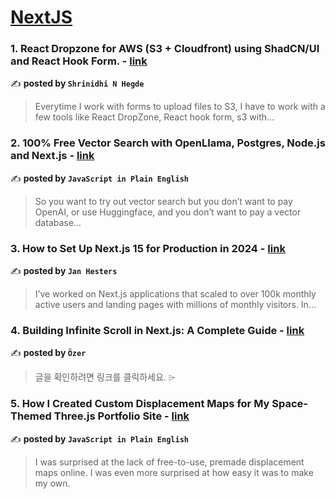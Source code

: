 
<h1><a href=https://medium.com/tag/nextjs/recommended target="_blank" rel="noopener noreferrer">NextJS</a></h1>
<h3>1. React Dropzone for AWS (S3 + Cloudfront) using ShadCN/UI and React Hook Form. - <a href="https://medium.com/@shrinidhinhegde/react-dropzone-for-aws-s3-cloudfront-using-shadcn-ui-and-react-hook-form-244c79372130" target="_blank" rel="noopener noreferrer">link</a></h3>

✍️ **posted by `Shrinidhi N Hegde`**

<blockquote>Everytime I work with forms to upload files to S3, I have to work with a few tools like React DropZone, React hook form, s3 with…</blockquote>

<h3>2. 100% Free Vector Search with OpenLlama, Postgres, Node.js and Next.js - <a href="https://medium.com/javascript-in-plain-english/100-free-vector-search-with-openllama-postgres-nodejs-and-nextjs-e496856766f7" target="_blank" rel="noopener noreferrer">link</a></h3>

✍️ **posted by `JavaScript in Plain English`**

<blockquote>So you want to try out vector search but you don’t want to pay OpenAI, or use Huggingface, and you don’t want to pay a vector database…</blockquote>

<h3>3. How to Set Up Next.js 15 for Production in 2024 - <a href="https://medium.com/@jan.hesters/how-to-set-up-next-js-15-for-production-in-2024-347f542922b4" target="_blank" rel="noopener noreferrer">link</a></h3>

✍️ **posted by `Jan Hesters`**

<blockquote>I’ve worked on Next.js applications that scaled to over 100k monthly active users and landing pages with millions of monthly visitors. In…</blockquote>

<h3>4. Building Infinite Scroll in Next.js: A Complete Guide - <a href="https://medium.com/@ozergklp/building-infinite-scroll-in-next-js-a-complete-guide-492e82a59698" target="_blank" rel="noopener noreferrer">link</a></h3>

✍️ **posted by `Özer`**

<blockquote>글을 확인하려면 링크를 클릭하세요. ⌲</blockquote>

<h3>5. How I Created Custom Displacement Maps for My Space-Themed Three.js Portfolio Site - <a href="https://medium.com/javascript-in-plain-english/how-i-created-custom-displacement-maps-for-my-space-themed-three-js-portfolio-site-642b52700941" target="_blank" rel="noopener noreferrer">link</a></h3>

✍️ **posted by `JavaScript in Plain English`**

<blockquote>I was surprised at the lack of free-to-use, premade displacement maps online. I was even more surprised at how easy it was to make my own.</blockquote>

